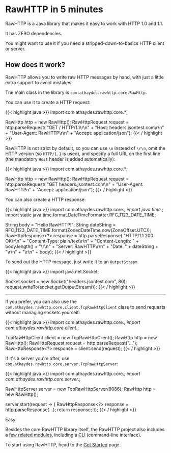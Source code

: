# RawHTTP in 5 minutes

RawHTTP is a Java library that makes it easy to work with HTTP 1.0 and 1.1.

It has ZERO dependencies.

You might want to use it if you need a stripped-down-to-basics HTTP client or server.

## How does it work?

RawHTTP allows you to write raw HTTP messages by hand, with just a little extra support to avoid mistakes.

The main class in the library is `com.athaydes.rawhttp.core.RawHttp`.

You can use it to create a HTTP request:

{{< highlight java >}}
import com.athaydes.rawhttp.core.*;

RawHttp http = new RawHttp();
RawHttpRequest request = http.parseRequest(
    "GET / HTTP/1.1\r\n" +
    "Host: headers.jsontest.com\r\n" +
    "User-Agent: RawHTTP\r\n" +
    "Accept: application/json");
{{< / highlight >}}

RawHTTP is not strict by default, so you can use `\n` instead of `\r\n`, omit the
HTTP version (so `HTTP/1.1` is used), and specify a full URL on the first line
(the mandatory `Host` header is added automatically):

{{< highlight java >}}
import com.athaydes.rawhttp.core.*;

RawHttp http = new RawHttp();
RawHttpRequest request = http.parseRequest(
    "GET headers.jsontest.com\n" +
    "User-Agent: RawHTTPn" +
    "Accept: application/json");
{{< / highlight >}}

You can also create a HTTP response:

{{< highlight java >}}
import com.athaydes.rawhttp.core.*;
import java.time.*;
import static java.time.format.DateTimeFormatter.RFC_1123_DATE_TIME;

String body = "Hello RawHTTP!";
String dateString = RFC_1123_DATE_TIME.format(ZonedDateTime.now(ZoneOffset.UTC));
RawHttpResponse<?> response = http.parseResponse(
    "HTTP/1.1 200 OK\r\n" +
    "Content-Type: plain/text\r\n" +
    "Content-Length: " + body.length() + "\r\n" +
    "Server: RawHTTP\r\n" +
    "Date: " + dateString + "\r\n" +
    "\r\n" +
    body);
{{< / highlight >}}

To send out the HTTP message, just write it to an `OutputStream`.

{{< highlight java >}}
import java.net.Socket;

Socket socket = new Socket("headers.jsontest.com", 80);
request.writeTo(socket.getOutputStream());
{{< / highlight >}}

<hr>

If you prefer, you can also use the `com.athaydes.rawhttp.core.client.TcpRawHttpClient` class to send requests
without managing sockets yourself:

{{< highlight java >}}
import com.athaydes.rawhttp.core.*;
import com.athaydes.rawhttp.core.client.*;

TcpRawHttpClient client = new TcpRawHttpClient();
RawHttp http = new RawHttp();
RawHttpRequest request = http.parseRequest("...");
RawHttpResponse<?> response = client.send(request);
{{< / highlight >}}

If it's a server you're after, use `com.athaydes.rawhttp.core.server.TcpRawHttpServer`:

{{< highlight java >}}
import com.athaydes.rawhttp.core.*;
import com.athaydes.rawhttp.core.server.*;

RawHttpServer server = new TcpRawHttpServer(8086);
RawHttp http = new RawHttp();

server.start(request -> {
    RawHttpResponse<?> response = http.parseResponse(...);
    return response;
});
{{< / highlight >}}

Easy!

Besides the core RawHTTP library itself, the RawHTTP project also includes a
[few related modules](/rawhttp-modules),
including a [CLI](/rawhttp-modules/cli) (command-line interface).

To start using RawHTTP, head to the [Get Started](/docs/get-started) page.